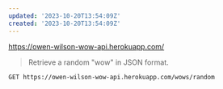 ```yaml
---
updated: '2023-10-20T13:54:09Z'
created: '2023-10-20T13:54:09Z'
---
```

https://owen-wilson-wow-api.herokuapp.com/

> Retrieve a random "wow" in JSON format.

```
GET https://owen-wilson-wow-api.herokuapp.com/wows/random
```